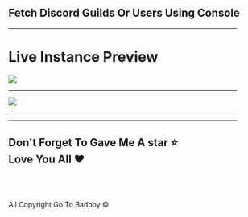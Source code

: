 <h2>Fetch Discord Guilds Or Users Using Console</h2>
<hr width="90%">
<h1>Live Instance Preview</h1>
<img src="https://media.discordapp.net/attachments/740187610819067915/866712566099869726/image0.png">
<br>
<hr width="90%">
<img src="https://media.discordapp.net/attachments/854256561384063006/866712959081775114/image0.png">
<hr width="90%">
<hr width="90%">
<h2> Don't Forget To Gave Me A star ⭐️<br>
Love You All ❤️ </h2>
<br>
<br>
<br>
All Copyright Go To Badboy ©
